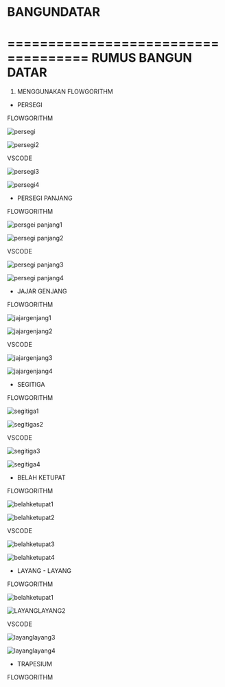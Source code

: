 # BANGUNDATAR

====================================
RUMUS BANGUN DATAR
====================================

1. MENGGUNAKAN FLOWGORITHM

- PERSEGI

FLOWGORITHM

![persegi](https://user-images.githubusercontent.com/92988781/139583830-69a97fd6-5fba-4598-bfad-6637e567cdf6.png)

![persegi2](https://user-images.githubusercontent.com/92988781/139583849-e7da8350-3100-4880-9432-5db750f8fc5a.png)


VSCODE

![persegi3](https://user-images.githubusercontent.com/92988781/139840170-e95f72f0-acea-4e29-9406-cee17e2d29f3.png)

![persegi4](https://user-images.githubusercontent.com/92988781/139840232-3068bcb0-99fb-44d0-8476-3706d8e7efd1.png)


- PERSEGI PANJANG

FLOWGORITHM

![persgei panjang1](https://user-images.githubusercontent.com/92988781/139583916-77ba6c9c-d6d9-4673-8896-1272ee4ec1a4.png)

![persegi panjang2](https://user-images.githubusercontent.com/92988781/139583934-eef691b1-248e-4119-9d59-8d95e91fd68c.png)


VSCODE

![persegi panjang3](https://user-images.githubusercontent.com/92988781/139840347-04d6d0c6-d0f9-42eb-8e72-d9f5a74ce5d1.png)

![persegi panjang4](https://user-images.githubusercontent.com/92988781/139840378-f81618af-c355-4971-b3e3-288721308082.png)


- JAJAR GENJANG

FLOWGORITHM

![jajargenjang1](https://user-images.githubusercontent.com/92988781/139840511-f5a7238f-c17f-4440-8489-4036f083f638.png)

![jajargenjang2](https://user-images.githubusercontent.com/92988781/139840561-9cf592d8-43fc-4855-ab20-45cd119cca6e.png)


VSCODE

![jajargenjang3](https://user-images.githubusercontent.com/92988781/139840608-ed2e8119-6d09-497c-a46f-53795ed953fa.png)

![jajargenjang4](https://user-images.githubusercontent.com/92988781/139840638-fe4cfdee-6606-4116-8457-d7e9dae9a345.png)


- SEGITIGA

FLOWGORITHM

![segitiga1](https://user-images.githubusercontent.com/92988781/139840751-4a930d5b-d92b-4e09-be32-fe4432c5868d.png)

![segitigas2](https://user-images.githubusercontent.com/92988781/139840804-2f2eaed9-c50a-49bd-9ae0-b6cacaefe509.png)


VSCODE

![segitiga3](https://user-images.githubusercontent.com/92988781/139840935-8852afd0-65a0-49ac-aff1-a77019fc89b4.png)

![segitiga4](https://user-images.githubusercontent.com/92988781/139840975-9cb42335-8a12-4b78-8b5c-e9e6a43bc3b7.png)


- BELAH KETUPAT

FLOWGORITHM

![belahketupat1](https://user-images.githubusercontent.com/92988781/139844752-5a5622c8-832c-4b89-8696-656bf3530910.png)

![belahketupat2](https://user-images.githubusercontent.com/92988781/139844785-19f68ea1-3f49-4588-be22-7e65d05f1a83.png)


VSCODE

![belahketupat3](https://user-images.githubusercontent.com/92988781/139844854-1bb6bbb7-532c-42c4-9dab-57e0df77371a.png)

![belahketupat4](https://user-images.githubusercontent.com/92988781/139844885-72239364-25ae-4bd2-869e-4fe69400ba0a.png)


- LAYANG - LAYANG

FLOWGORITHM

![belahketupat1](https://user-images.githubusercontent.com/92988781/139846976-8e94989b-3b0b-4cf3-bfae-daaf8931f8e5.png)

![LAYANGLAYANG2](https://user-images.githubusercontent.com/92988781/139847015-0301b3ee-7679-41ed-89a0-0dab04b0193f.png)


VSCODE

![layanglayang3](https://user-images.githubusercontent.com/92988781/139847124-18936d64-a76c-4b56-92b1-e215f9c6ef58.png)

![layanglayang4](https://user-images.githubusercontent.com/92988781/139847167-d247e75e-0484-4fdc-833f-9999d553b519.png)


- TRAPESIUM

FLOWGORITHM
